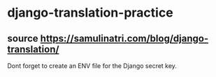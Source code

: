 # django-translation-practice
## source https://samulinatri.com/blog/django-translation/

Dont forget to create an ENV file for the Django secret key.
